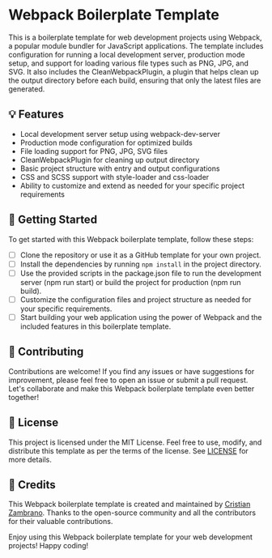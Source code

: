 # Webpack Boilerplate Template

This is a boilerplate template for web development projects using Webpack, a popular module bundler for JavaScript applications. The template includes configuration for running a local development server, production mode setup, and support for loading various file types such as PNG, JPG, and SVG. It also includes the CleanWebpackPlugin, a plugin that helps clean up the output directory before each build, ensuring that only the latest files are generated.

## 💡 Features
- Local development server setup using webpack-dev-server
- Production mode configuration for optimized builds
- File loading support for PNG, JPG, SVG files
- CleanWebpackPlugin for cleaning up output directory
- Basic project structure with entry and output configurations
- CSS and SCSS support with style-loader and css-loader
- Ability to customize and extend as needed for your specific project requirements

## 🚀 Getting Started

To get started with this Webpack boilerplate template, follow these steps:

- [ ] Clone the repository or use it as a GitHub template for your own project.
- [ ] Install the dependencies by running `npm install` in the project directory.
- [ ] Use the provided scripts in the package.json file to run the development server (npm run start) or build the project for production (npm run build).
- [ ] Customize the configuration files and project structure as needed for your specific requirements.
- [ ] Start building your web application using the power of Webpack and the included features in this boilerplate template.

## 🤝 Contributing

Contributions are welcome! If you find any issues or have suggestions for improvement, please feel free to open an issue or submit a pull request. Let's collaborate and make this Webpack boilerplate template even better together!

## 📄 License

This project is licensed under the MIT License. Feel free to use, modify, and distribute this template as per the terms of the license. See [LICENSE](./LICENSE) for more details.

## 🙌 Credits

This Webpack boilerplate template is created and maintained by [Cristian Zambrano](https://github.com/zamcham). Thanks to the open-source community and all the contributors for their valuable contributions.

Enjoy using this Webpack boilerplate template for your web development projects! Happy coding!
